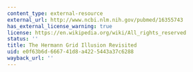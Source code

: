 ```yaml
---
content_type: external-resource
external_url: http://www.ncbi.nlm.nih.gov/pubmed/16355743
has_external_license_warning: true
license: https://en.wikipedia.org/wiki/All_rights_reserved
status: ''
title: The Hermann Grid Illusion Revisited
uid: e0f63b6d-6667-41d8-a422-5443a37c6288
wayback_url: ''
---
```

